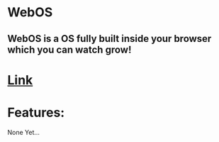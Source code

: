 # WebOS
## WebOS is a OS fully built inside your browser which you can watch grow!
# [Link](https://endlessalpacaYT.github.io/WebOS)
# Features:
None Yet...
